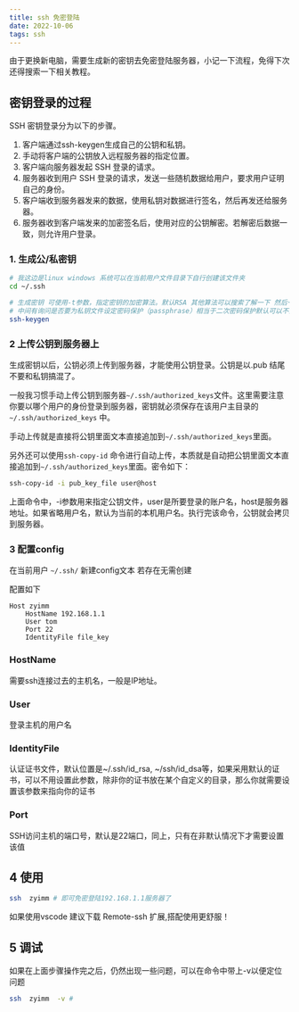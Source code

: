 ```yaml
---
title: ssh 免密登陆
date: 2022-10-06
tags: ssh
---
```


由于更换新电脑，需要生成新的密钥去免密登陆服务器，小记一下流程，免得下次还得搜索一下相关教程。


## 密钥登录的过程

SSH 密钥登录分为以下的步骤。

1. 客户端通过ssh-keygen生成自己的公钥和私钥。
2. 手动将客户端的公钥放入远程服务器的指定位置。
3. 客户端向服务器发起 SSH 登录的请求。
4. 服务器收到用户 SSH 登录的请求，发送一些随机数据给用户，要求用户证明自己的身份。
5. 客户端收到服务器发来的数据，使用私钥对数据进行签名，然后再发还给服务器。
6. 服务器收到客户端发来的加密签名后，使用对应的公钥解密。若解密后数据一致，则允许用户登录。




### 1. 生成公/私密钥
```sh
# 我这边是linux windows 系统可以在当前用户文件目录下自行创建该文件夹
cd ~/.ssh 

# 生成密钥 可使用-t参数，指定密钥的加密算法。默认RSA 其他算法可以搜索了解一下 然后一路回车即可
# 中间有询问是否要为私钥文件设定密码保护（passphrase）相当于二次密码保护默认可以不需要
ssh-keygen

```

### 2 上传公钥到服务器上

生成密钥以后，公钥必须上传到服务器，才能使用公钥登录。公钥是以.pub 结尾不要和私钥搞混了。

一般我习惯手动上传公钥到服务器`~/.ssh/authorized_keys`文件。这里需要注意你要以哪个用户的身份登录到服务器，密钥就必须保存在该用户主目录的`~/.ssh/authorized_keys` 中。

手动上传就是直接将公钥里面文本直接追加到`~/.ssh/authorized_keys`里面。


另外还可以使用`ssh-copy-id` 命令进行自动上传，本质就是自动把公钥里面文本直接追加到`~/.ssh/authorized_keys`里面。密令如下：

```sh
ssh-copy-id -i pub_key_file user@host
```

上面命令中，-i参数用来指定公钥文件，user是所要登录的账户名，host是服务器地址。如果省略用户名，默认为当前的本机用户名。执行完该命令，公钥就会拷贝到服务器。


### 3 配置config

在当前用户 `~/.ssh/` 新建config文本 若存在无需创建


配置如下

```
Host zyimm
	HostName 192.168.1.1
	User tom
    Port 22
    IdentityFile file_key
```

### HostName

需要ssh连接过去的主机名，一般是IP地址。


### User

登录主机的用户名

### IdentityFile

认证证书文件，默认位置是~/.ssh/id_rsa, ~/ssh/id_dsa等，如果采用默认的证书，可以不用设置此参数，除非你的证书放在某个自定义的目录，那么你就需要设置该参数来指向你的证书

### Port

SSH访问主机的端口号，默认是22端口，同上，只有在非默认情况下才需要设置该值


## 4 使用

```sh
ssh  zyimm # 即可免密登陆192.168.1.1服务器了
```
如果使用vscode 建议下载 Remote-ssh 扩展,搭配使用更舒服！

## 5 调试
如果在上面步骤操作完之后，仍然出现一些问题，可以在命令中带上-v以便定位问题

```sh
ssh  zyimm  -v # 
```